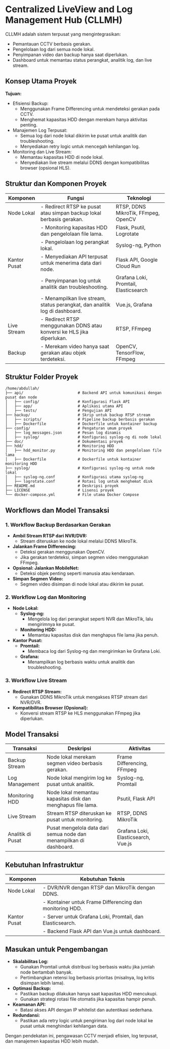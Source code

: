 # Centralized LiveView and Log Management Hub (CLLMH)

CLLMH adalah sistem terpusat yang mengintegrasikan:

- Pemantauan CCTV berbasis gerakan.
- Pengelolaan log dari semua node lokal.
- Penyimpanan video dan backup hanya saat diperlukan.
- Dashboard untuk memantau status perangkat, analitik log, dan live stream.

## Konsep Utama Proyek

**Tujuan:**
- Efisiensi Backup:
    - Menggunakan Frame Differencing untuk mendeteksi gerakan pada CCTV.
    - Menghemat kapasitas HDD dengan merekam hanya aktivitas penting.
- Manajemen Log Terpusat:
    - Semua log dari node lokal dikirim ke pusat untuk analitik dan troubleshooting.
    - Menyediakan retry logic untuk mencegah kehilangan log.
- Monitoring dan Live Stream:
    - Memantau kapasitas HDD di node lokal.
    - Menyediakan live stream melalui DDNS dengan kompatibilitas browser (opsional HLS).

## Struktur dan Komponen Proyek

| Komponen      | Fungsi                                                                      | Teknologi                                 |
|---------------|-----------------------------------------------------------------------------|-------------------------------------------|
| Node Lokal    | - Redirect RTSP ke pusat atau simpan backup lokal berbasis gerakan.         | RTSP, DDNS MikroTik, FFmpeg, OpenCV       |
|               | - Monitoring kapasitas HDD dan pengelolaan file lama.                       | Flask, Psutil, Logrotate                  |
|               | - Pengelolaan log perangkat lokal.                                          | Syslog-ng, Python                         |
| Kantor Pusat  | - Menyediakan API terpusat untuk menerima data dari node.                   | Flask API, Google Cloud Run               |
|               | - Penyimpanan log untuk analitik dan troubleshooting.                       | Grafana Loki, Promtail, Elasticsearch     |
|               | - Menampilkan live stream, status perangkat, dan analitik log di dashboard. | Vue.js, Grafana                           |
| Live Stream   | - Redirect RTSP menggunakan DDNS atau konversi ke HLS jika diperlukan.      | RTSP, FFmpeg                              |
| Backup        | - Merekam video hanya saat gerakan atau objek terdeteksi.                   | OpenCV, TensorFlow, FFmpeg                |

## Struktur Folder Proyek

```
/home/abdullah/
├── api/                        # Backend API untuk komunikasi dengan pusat dan node
│   ├── config/                 # Konfigurasi Flask API
│   ├── app/                    # Aplikasi utama API
│   ├── tests/                  # Pengujian API
├── backup/                     # Skrip untuk backup RTSP stream
│   ├── scripts/                # Pipeline backup berbasis gerakan
│   ├── Dockerfile              # Dockerfile untuk kontainer backup
├── config/                     # Pengaturan umum proyek
│   ├── log_messages.json       # Pesan log dinamis
│   ├── syslog/                 # Konfigurasi syslog-ng di node lokal
├── doc/                        # Dokumentasi proyek
├── hdd/                        # Monitoring HDD
│   ├── hdd_monitor.py          # Monitoring HDD dan pengelolaan file lama
│   ├── Dockerfile              # Dockerfile untuk kontainer monitoring HDD
├── syslog/                     # Konfigurasi syslog-ng untuk node lokal
│   ├── syslog-ng.conf          # Konfigurasi utama syslog-ng
│   ├── logrotate.conf          # Rotasi log untuk menghemat disk
├── README.md                   # Deskripsi proyek
├── LICENSE                     # Lisensi proyek
└── docker-compose.yml          # File utama Docker Compose
```

## Workflows dan Model Transaksi

### 1. Workflow Backup Berdasarkan Gerakan

- **Ambil Stream RTSP dari NVR/DVR:**
    - Stream diteruskan ke node lokal melalui DDNS MikroTik.
- **Jalankan Frame Differencing:**
    - Deteksi gerakan menggunakan OpenCV.
    - Jika gerakan terdeteksi, simpan segmen video menggunakan FFmpeg.
- **Opsional: Jalankan MobileNet:**
    - Deteksi objek penting seperti manusia atau kendaraan.
- **Simpan Segmen Video:**
    - Segmen video disimpan di node lokal atau dikirim ke pusat.

### 2. Workflow Log dan Monitoring

- **Node Lokal:**
    - **Syslog-ng:**
        - Mengelola log dari perangkat seperti NVR dan MikroTik, lalu mengirimnya ke pusat.
    - **Monitoring HDD:**
        - Memantau kapasitas disk dan menghapus file lama jika penuh.
- **Kantor Pusat:**
    - **Promtail:**
        - Membaca log dari Syslog-ng dan mengirimkan ke Grafana Loki.
    - **Grafana:**
        - Menampilkan log berbasis waktu untuk analitik dan troubleshooting.

### 3. Workflow Live Stream

- **Redirect RTSP Stream:**
    - Gunakan DDNS MikroTik untuk mengakses RTSP stream dari NVR/DVR.
- **Kompatibilitas Browser (Opsional):**
    - Konversi stream RTSP ke HLS menggunakan FFmpeg jika diperlukan.

## Model Transaksi

| Transaksi       | Deskripsi                                                   | Aktivitas                                |
|-----------------|-------------------------------------------------------------|------------------------------------------|
| Backup Stream   | Node lokal merekam segmen video berbasis gerakan.           | Frame Differencing, FFmpeg               |
| Log Management  | Node lokal mengirim log ke pusat untuk analitik.            | Syslog-ng, Promtail                      |
| Monitoring HDD  | Node lokal memantau kapasitas disk dan menghapus file lama. | Psutil, Flask API                        |
| Live Stream     | Stream RTSP diteruskan ke pusat untuk monitoring.           | RTSP, DDNS MikroTik                      |
| Analitik di Pusat | Pusat mengelola data dari semua node dan menampilkan di dashboard. | Grafana Loki, Elasticsearch, Vue.js      |

## Kebutuhan Infrastruktur

| Komponen      | Kebutuhan Teknis                                               |
|---------------|----------------------------------------------------------------|
| Node Lokal    | - DVR/NVR dengan RTSP dan MikroTik dengan DDNS.                |
|               | - Kontainer untuk Frame Differencing dan monitoring HDD.       |
| Kantor Pusat  | - Server untuk Grafana Loki, Promtail, dan Elasticsearch.      |
|               | - Backend Flask API dan Vue.js untuk dashboard.                |

## Masukan untuk Pengembangan

- **Skalabilitas Log:**
    - Gunakan Promtail untuk distribusi log berbasis waktu jika jumlah node bertambah banyak.
    - Pertimbangkan retensi log berbasis prioritas (misalnya, log kritis disimpan lebih lama).
- **Optimasi Backup:**
    - Pastikan backup dilakukan hanya saat kapasitas HDD mencukupi.
    - Gunakan strategi rotasi file otomatis jika kapasitas hampir penuh.
- **Keamanan API:**
    - Batasi akses API dengan IP whitelist dan autentikasi sederhana.
- **Redundansi:**
    - Pastikan ada retry logic untuk pengiriman log dari node lokal ke pusat untuk menghindari kehilangan data.

Dengan pendekatan ini, pengawasan CCTV menjadi efisien, log terpusat, dan manajemen kapasitas HDD lebih mudah.